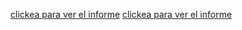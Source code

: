 [clickea para ver el informe](https://app.powerbi.com/groups/me/reports/82a676d8-acc3-48e8-98e0-822a75f82157/b0dc22baa13a9915f398?experience=power-bi)
[clickea para ver el informe](https://app.powerbi.com/groups/me/reports/3bf0e20c-a84a-4fcc-8ec7-0611b19ae3ed/b2c0d418ea2bb976ee07?experience=power-bi&bookmarkGuid=041d916b5b9306021245)
